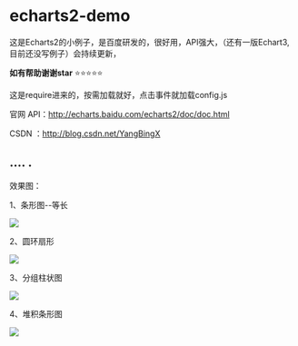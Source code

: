 # echarts2-demo<br />
这是Echarts2的小例子，是百度研发的，很好用，API强大，（还有一版Echart3,目前还没写例子）会持续更新，<br />

**如有帮助谢谢star**   :star::star::star::star::star:

这是require进来的，按需加载就好，点击事件就加载config.js<br/>


官网 API：http://echarts.baidu.com/echarts2/doc/doc.html


CSDN ：http://blog.csdn.net/YangBingX<br />


....
.
----
效果图：


1、条形图--等长

<img src="img/条形图--等长.png" />


2、圆环扇形

<img src="img/圆环扇形.png" />


3、分组柱状图

<img src="img/分组柱状图.png" />


4、堆积条形图

<img src="img/堆积条形图.png" />








